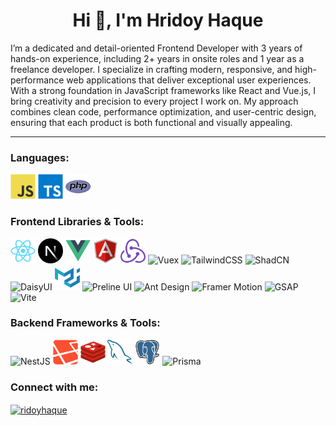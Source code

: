 <h1 align="center">Hi 👋, I'm Hridoy Haque</h1>

<p>
  I’m a dedicated and detail-oriented Frontend Developer with 3 years of
  hands-on experience, including 2+ years in onsite roles and 1 year as a
  freelance developer. I specialize in crafting modern, responsive, and
  high-performance web applications that deliver exceptional user experiences.
  <br />
  With a strong foundation in JavaScript frameworks like React and Vue.js, I
  bring creativity and precision to every project I work on. My approach
  combines clean code, performance optimization, and user-centric design,
  ensuring that each product is both functional and visually appealing.
</p>

---

<h3 align="left">Languages:</h3>

<p align="left">
  <img
    src="https://raw.githubusercontent.com/devicons/devicon/master/icons/javascript/javascript-original.svg"
    alt="JavaScript"
    width="40"
    height="40"
  />
  <img
    src="https://raw.githubusercontent.com/devicons/devicon/master/icons/typescript/typescript-original.svg"
    alt="TypeScript"
    width="40"
    height="40"
  />
  <img
    src="https://raw.githubusercontent.com/devicons/devicon/master/icons/php/php-original.svg"
    alt="PHP"
    width="40"
    height="40"
  />
</p>

<h3 align="left">Frontend Libraries & Tools:</h3>

<p align="left">
  <img
    src="https://raw.githubusercontent.com/devicons/devicon/master/icons/react/react-original.svg"
    alt="React"
    width="40"
    height="40"
  />
  <img
    src="https://raw.githubusercontent.com/devicons/devicon/master/icons/nextjs/nextjs-original.svg"
    alt="Next.js"
    width="40"
    height="40"
  />
  <img
    src="https://raw.githubusercontent.com/devicons/devicon/master/icons/vuejs/vuejs-original.svg"
    alt="Vue.js"
    width="40"
    height="40"
  />
  <img
    src="https://raw.githubusercontent.com/devicons/devicon/master/icons/angularjs/angularjs-original.svg"
    alt="Angular"
    width="40"
    height="40"
  />
  <img
    src="https://raw.githubusercontent.com/devicons/devicon/master/icons/redux/redux-original.svg"
    alt="Redux"
    width="40"
    height="40"
  />
  <img
    src="https://vuex.vuejs.org/vuex-logo.png"
    alt="Vuex"
    width="40"
    height="40"
  />
  <img
    src="https://www.vectorlogo.zone/logos/tailwindcss/tailwindcss-icon.svg"
    alt="TailwindCSS"
    width="40"
    height="40"
  />
  <img src="https://shadcn.dev/og.jpg" alt="ShadCN" width="40" height="40" />
  <img
    src="https://avatars.githubusercontent.com/u/97094772?s=200&v=4"
    alt="DaisyUI"
    width="40"
    height="40"
  />
  <img
    src="https://raw.githubusercontent.com/devicons/devicon/master/icons/materialui/materialui-original.svg"
    alt="Material UI"
    width="40"
    height="40"
  />
  <img
    src="https://avatars.githubusercontent.com/u/93080064?s=200&v=4"
    alt="Preline UI"
    width="40"
    height="40"
  />
  <img
    src="https://avatars.githubusercontent.com/u/12101536?s=200&v=4"
    alt="Ant Design"
    width="40"
    height="40"
  />
  <img
    src="https://raw.githubusercontent.com/devicons/devicon/master/icons/framer/framer-original.svg"
    alt="Framer Motion"
    width="40"
    height="40"
  />
  <img
    src="https://raw.githubusercontent.com/greensock/GSAP/main/logo/logo.svg"
    alt="GSAP"
    width="40"
    height="40"
  />
  <img src="https://vitejs.dev/logo.svg" alt="Vite" width="40" height="40" />
</p>

<h3 align="left">Backend Frameworks & Tools:</h3>

<p align="left">
  <img
    src="https://nestjs.com/img/logo-small.svg"
    alt="NestJS"
    width="40"
    height="40"
  />
  <img
    src="https://raw.githubusercontent.com/devicons/devicon/master/icons/laravel/laravel-plain.svg"
    alt="Laravel"
    width="40"
    height="40"
  />
  <img
    src="https://raw.githubusercontent.com/devicons/devicon/master/icons/redis/redis-original.svg"
    alt="Redis"
    width="40"
    height="40"
  />
  <img
    src="https://raw.githubusercontent.com/devicons/devicon/master/icons/mysql/mysql-original.svg"
    alt="MySQL"
    width="40"
    height="40"
  />
  <img
    src="https://raw.githubusercontent.com/devicons/devicon/master/icons/postgresql/postgresql-original.svg"
    alt="PostgreSQL"
    width="40"
    height="40"
  />
  <img
    src="https://avatars.githubusercontent.com/u/17219288?s=200&v=4"
    alt="Prisma"
    width="40"
    height="40"
  />
</p>

<h3 align="left">Connect with me:</h3>

<p align="left">
  <a href="https://linkedin.com/in/hridoyhaque01" target="blank">
    <img
      align="center"
      src="https://raw.githubusercontent.com/rahuldkjain/github-profile-readme-generator/master/src/images/icons/Social/linked-in-alt.svg"
      alt="ridoyhaque"
      height="30"
      width="40"
    />
  </a>
</p>
